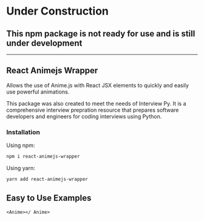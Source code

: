 # Under Construction

## This npm package is not ready for use and is still under development

---

## React Animejs Wrapper

Allows the use of Anime.js with React JSX elements to quickly and easily use powerful animations.

This package was also created to meet the needs of Interview Py. It is a comprehensive interview prepration resource that prepares software developers and engineers for coding interviews using Python.

### Installation


Using npm:

```sh
npm i react-animejs-wrapper
```

Using yarn:

```sh
yarn add react-animejs-wrapper
```

## Easy to Use Examples

```txt
<Anime></ Anime>
```
